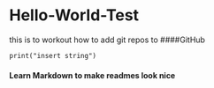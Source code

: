 # Hello-World-Test

this is to workout how to add git repos to ####GitHub

```
print("insert string")
```

#### Learn Markdown to make readmes look nice